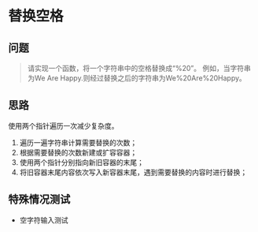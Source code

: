 # 替换空格

## 问题

> 请实现一个函数，将一个字符串中的空格替换成“%20”。 例如，当字符串为We Are Happy.则经过替换之后的字符串为We%20Are%20Happy。

## 思路

使用两个指针遍历一次减少复杂度。

1. 遍历一遍字符串计算需要替换的次数；
2. 根据需要替换的次数新建或扩容容器；
3. 使用两个指针分别指向新旧容器的末尾；
4. 将旧容器末尾内容依次写入新容器末尾，遇到需要替换的内容时进行替换；

## 特殊情况测试

- 空字符输入测试
